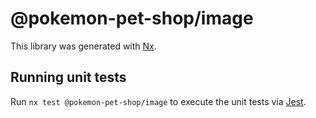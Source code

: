 # @pokemon-pet-shop/image

This library was generated with [Nx](https://nx.dev).

## Running unit tests

Run `nx test @pokemon-pet-shop/image` to execute the unit tests via [Jest](https://jestjs.io).
